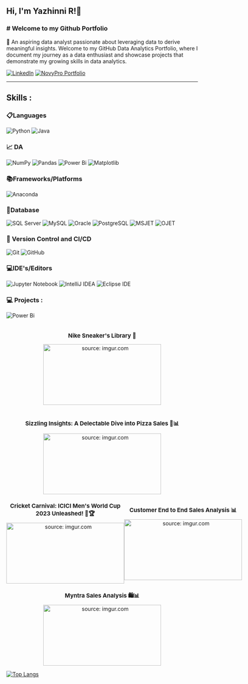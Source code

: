 <h2> Hi, I'm Yazhinni R!👋 </h2>

<h3># Welcome to my Github Portfolio</h3>

🔭 An aspiring data analyst passionate about leveraging data to derive meaningful insights. Welcome to my GitHub Data Analytics Portfolio, where I document my journey as a data enthusiast and showcase projects that demonstrate my growing skills in data analytics.

[![LinkedIn](https://img.shields.io/badge/LinkedIn-View%20Profile-blue?style=flat&logo=linkedin)](https://www.linkedin.com/in/yazhinni-r/)
[![NovyPro Portfolio](https://img.shields.io/badge/NovyPro%20Portfolio-View%20Profile-Green?style=flat&logo=NovyPro%20Portfolio)](https://www.novypro.com/profile_projects/yazhinniramesh)

---

## **Skills :**

### 📋Languages
![Python](https://img.shields.io/badge/python-3670A0?style=for-the-badge&logo=python&logoColor=ffdd54)
![Java](https://img.shields.io/badge/java-%2300599C.svg?style=for-the-badge&logo=java&logoColor=white)

### 📈 DA 
![NumPy](https://img.shields.io/badge/numpy-%23013243.svg?style=for-the-badge&logo=numpy&logoColor=white)
![Pandas](https://img.shields.io/badge/pandas-%23150458.svg?style=for-the-badge&logo=pandas&logoColor=white)
![Power Bi](https://img.shields.io/badge/power_bi-F2C811?style=for-the-badge&logo=powerbi&logoColor=black)
![Matplotlib](https://img.shields.io/badge/Matplotlib-%23ffffff.svg?style=for-the-badge&logo=Matplotlib&logoColor=black)



### 📚Frameworks/Platforms
![Anaconda](https://img.shields.io/badge/Anaconda-%2344A833.svg?style=for-the-badge&logo=anaconda&logoColor=white)


### 💾Database
![SQL Server](https://img.shields.io/badge/SQL_Server-FFA500?style=for-the-badge&logo=microsoftsqlserver&logoColor=white)
![MySQL](https://img.shields.io/badge/MySQL-4479A1?style=for-the-badge&logo=mysql&logoColor=white)
![Oracle](https://img.shields.io/badge/Oracle-F80000?style=for-the-badge&logo=oracle&logoColor=white)
![PostgreSQL](https://img.shields.io/badge/PostgreSQL-336791?style=for-the-badge&logo=postgresql&logoColor=white)
![MSJET](https://img.shields.io/badge/MSJET-004880?style=for-the-badge&logo=microsoft&logoColor=white)
![OJET](https://img.shields.io/badge/OJET-F80000?style=for-the-badge&logo=oracle&logoColor=white)



### 🔬 Version Control and CI/CD
![Git](https://img.shields.io/badge/git-%23F05033.svg?style=for-the-badge&logo=git&logoColor=white)
![GitHub](https://img.shields.io/badge/github-%23121011.svg?style=for-the-badge&logo=github&logoColor=white)

### 💻IDE's/Editors
![Jupyter Notebook](https://img.shields.io/badge/jupyter-%23FA0F00.svg?style=for-the-badge&logo=jupyter&logoColor=white)
![IntelliJ IDEA](https://img.shields.io/badge/IntelliJ_IDEA-000000.svg?style=for-the-badge&logo=intellij-idea&logoColor=white)
![Eclipse IDE](https://img.shields.io/badge/Eclipse_IDE-2C2255.svg?style=for-the-badge&logo=eclipse-ide&logoColor=white)

### 💻 Projects : 
![Power Bi](https://img.shields.io/badge/power_bi_projects-F2C812?style=for-the-badge&logo=powerbi&logoColor=black)

<div style="display: flex; align-items: center; justify-content: space-around;">
 <div style="text-align: center;">
    <h2 style="font-size: 15px;">Nike Sneaker's Library 👟</h2>
    <a href="https://github.com/Yazhinni/MyDataAnalyticsPortfolio/tree/main/POWER%20BI/Nike_DA">
      <img src="https://i.imgur.com/N4HZUZm.png" title="source: imgur.com" width="310" height="160" />
    </a>
  </div>
</div>
&nbsp;
<div style="text-align: center;">
    <h2 style="font-size: 15px;">Sizzling Insights: A Delectable Dive into Pizza Sales 🍕📊</h2>
    <a href="https://github.com/Yazhinni/MyDataAnalyticsPortfolio/tree/main/POWER%20BI/Pizza_Sales_Analysis">
      <img src="https://i.imgur.com/AL0EuTK.png" title="source: imgur.com" width="310" height="160" />
    </a>
</div>

<div style="display: flex; align-items: center; justify-content: space-around;">
  <div style="text-align: center;">
    <h1 style="font-size: 15px;">Cricket Carnival: ICICI Men's World Cup 2023 Unleashed! 🏏🏆</h1>
    <a href="https://github.com/Yazhinni/MyDataAnalyticsPortfolio/tree/main/POWER%20BI/ICC_Cricket_worldcup_Analysis">
      <img src="https://i.imgur.com/eyOngg1.png" title="source: imgur.com" width="310" height="160" />
    </a>
  </div>

  <div style="text-align: center;">
    <h1 style="font-size: 15px;">Customer End to End Sales Analysis 📊</h1>
    <a href="https://github.com/Yazhinni/MyDataAnalyticsPortfolio/tree/main/POWER%20BI/Customer_End_2_End_sales_Data_Analysis">
      <img src="https://i.imgur.com/s3sd1nm.png" title="source: imgur.com" width="310" height="160" />
    </a>
  </div>
</div>

 <div style="text-align: center;">
    <h1 style="font-size: 15px;">Myntra Sales Analysis 🛍️📊</h1>
    <a href="https://github.com/Yazhinni/MyDataAnalyticsPortfolio/tree/main/POWER%20BI/Myntra_DA">
      <img src="https://i.imgur.com/s3sd1nm.png" title="source: imgur.com" width="310" height="160" />
    </a>
  </div>
</div>

[![Top Langs](https://github-readme-stats.vercel.app/api/top-langs/?username=Yazhinni)](https://github.com/notramm/github-readme-stats)


